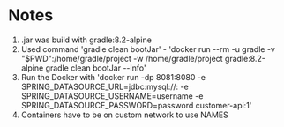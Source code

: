 # Notes

1. .jar was build with gradle:8.2-alpine
2. Used command 'gradle clean bootJar' - 'docker run --rm -u gradle -v "$PWD":/home/gradle/project -w /home/gradle/project gradle:8.2-alpine gradle clean bootJar --info'
3. Run the Docker with 'docker run -dp 8081:8080 -e SPRING_DATASOURCE_URL=jdbc:mysql://<host>:<port> -e SPRING_DATASOURCE_USERNAME=username -e SPRING_DATASOURCE_PASSWORD=password customer-api:1'
4. Containers have to be on custom network to use NAMES